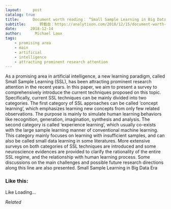 ```yaml
---
layout:     post
catalog: true
title:      Document worth reading： “Small Sample Learning in Big Data Era”
subtitle:      转载自：https://analytixon.com/2018/12/15/document-worth-reading-small-sample-learning-in-big-data-era/
date:      2018-12-14
author:      Michael Laux
tags:
    - promising area
    - main
    - artificial
    - intelligence
    - attracting prominent research attention
---
```


As a promising area in artificial intelligence, a new learning paradigm, called Small Sample Learning (SSL), has been attracting prominent research attention in the recent years. In this paper, we aim to present a survey to comprehensively introduce the current techniques proposed on this topic. Specifically, current SSL techniques can be mainly divided into two categories. The first category of SSL approaches can be called ‘concept learning’, which emphasizes learning new concepts from only few related observations. The purpose is mainly to simulate human learning behaviors like recognition, generation, imagination, synthesis and analysis. The second category is called ‘experience learning’, which usually co-exists with the large sample learning manner of conventional machine learning. This category mainly focuses on learning with insufficient samples, and can also be called small data learning in some literatures. More extensive surveys on both categories of SSL techniques are introduced and some neuroscience evidences are provided to clarify the rationality of the entire SSL regime, and the relationship with human learning process. Some discussions on the main challenges and possible future research directions along this line are also presented. Small Sample Learning in Big Data Era





### Like this:

Like Loading...


*Related*

